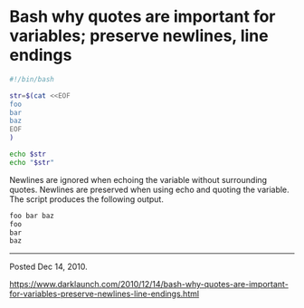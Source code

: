 # Bash why quotes are important for variables; preserve newlines, line endings

```sh
#!/bin/bash

str=$(cat <<EOF
foo
bar
baz
EOF
)

echo $str
echo "$str"
```

Newlines are ignored when echoing the variable without surrounding quotes. Newlines are preserved when using echo and quoting the variable. The script produces the following output.

```sh
foo bar baz
foo
bar
baz
```

---

Posted Dec 14, 2010.

https://www.darklaunch.com/2010/12/14/bash-why-quotes-are-important-for-variables-preserve-newlines-line-endings.html